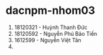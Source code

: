 # dacnpm-nhom03

1. 18120321 - Huỳnh Thanh Đức
2. 18120592 - Nguyễn Phú Bảo Tiến
3. 1612599 - Nguyễn Việt Tân
4. 